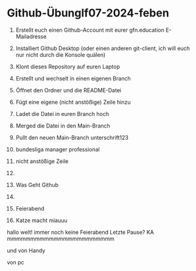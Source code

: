 # Github-Übunglf07-2024-feben
1. Erstellt euch einen Github-Account mit eurer gfn.education E-Mailadresse
2. Installiert Github Desktop (oder einen anderen git-client, ich will euch nur nicht durch die Konsole quälen)
3. Klont dieses Repository auf euren Laptop
4. Erstellt und wechselt in einen eigenen Branch
5. Öffnet den Ordner und die README-Datei
6. Fügt eine eigene (nicht anstößige) Zeile hinzu
7. Ladet die Datei in euren Branch hoch
8. Merged die Datei in den Main-Branch
9. Pullt den neuen Main-Branch
unterschrift123
10. bundesliga manager professional

10. nicht anstößige Zeile
11. 

12. Was Geht Github
13. 

14. Feierabend



12. Katze macht miauuu





hallo welt!
immer noch keine Feierabend 
Letzte Pause?
KA
mmmmmmmmmmmmmmmmmmmmmmm

und von Handy 



von pc

